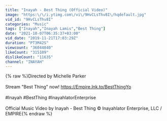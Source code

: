 ```yaml
---
title: "Inayah - Best Thing (Official Video)"
image: "https:\/\/i.ytimg.com\/vi\/9HvCLsThv8I\/hqdefault.jpg"
vid_id: "9HvCLsThv8I"
categories: "Music"
tags: ["Inayah","Inayah Lamis","Best Thing"]
date: "2021-10-07T06:35:37+03:00"
vid_date: "2019-11-21T17:03:29Z"
duration: "PT3M42S"
viewcount: "36044840"
likeCount: "315109"
dislikeCount: "11635"
channel: "INAYAH"
---
```

{% raw %}Directed by Michelle Parker<br /><br />Stream &quot;Best Thing&quot; now!  <a rel="nofollow" target="blank" href="https://Empire.lnk.to/BestThingYo">https://Empire.lnk.to/BestThingYo</a><br /><br />#Inayah #BestThing #InayahlatorEnterprise<br /><br />Official Music Video by Inayah - Best Thing © Inayahlator Enterprise, LLC / EMPIRE{% endraw %}
